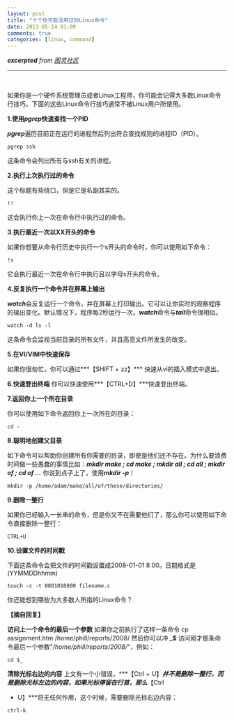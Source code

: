 ```yaml
---
layout: post
title: "十个你可能没用过的Linux命令"
date: 2013-05-14 01:09
comments: true
categories: [linux, command]
---
```


***excerpted** from [图灵社区](http://www.ituring.com.cn/article/1782)*

* * * * *

 

如果你是一个硬件系统管理员或者Linux工程师，你可能会记得大多数Linux命令行技巧。下面的这些Linux命令行技巧通常不被Linux用户所使用。

**1.使用*pgrep*快速查找一个PID**

***pgrep***遍历目前正在运行的进程然后列出符合查找规则的进程ID（PID）。

~~~~ {.prettyprint}
pgrep ssh
~~~~

这条命令会列出所有与ssh有关的进程。

**2.执行上次执行过的命令**

这个标题有些绕口，但是它是名副其实的。

~~~~ {.prettyprint}
!!
~~~~
<!--more-->
这会执行你上一次在命令行中执行过的命令。

**3.执行最近一次以XX开头的命令**

如果你想要从命令行历史中执行一个s开头的命令时，你可以使用如下命令：

~~~~ {.prettyprint}
!s
~~~~

它会执行最近一次在命令行中执行且以字母s开头的命令。

**4.反复执行一个命令并在屏幕上输出**

***watch***会反复运行一个命令，并在屏幕上打印输出。它可以让你实时的观察程序的输出变化。默认情况下，程序每2秒运行一次。***watch***命令与***tail***命令很相似。

~~~~ {.prettyprint}
watch -d ls -l
~~~~

这条命令会监视当前目录的所有文件，并且高亮文件所发生的改变。

**5.在VI/VIM中快速保存**

如果你很匆忙，你可以通过***【SHIFT + zz】*** 快速从vi的插入模式中退出。

**6.快速登出终端** 你可以快速使用***【CTRL+D】***快速登出终端。

**7.返回你上一个所在目录**

你可以使用如下命令返回你上一次所在的目录：

~~~~ {.prettyprint}
cd -
~~~~

**8.聪明地创建父目录**

如下命令可以帮助你创建所有你需要的目录，即便是他们还不存在。为什么要浪费时间做一些愚蠢的事情比如：***mkdir
make ; cd make ; mkdir all ; cd all ; mkdir of ; cd of
…*** 你说到点子上了，使用***mkdir -p***！

~~~~ {.prettyprint}
mkdir -p /home/adam/make/all/of/these/directories/
~~~~

**9.删除一整行**

如果你已经输入一长串的命令，但是你又不在需要他们了，那么你可以使用如下命令直接删除一整行：

~~~~ {.prettyprint}
CTRL+U
~~~~

**10.设置文件的时间戳**

下面这条命令会把文件的时间戳设置成2008-01-01
8:00。日期格式是(YYMMDDhhmm)

~~~~ {.prettyprint}
touch -c -t 0801010800 filename.c
~~~~

你还能想到哪些为大多数人所指的Linux命令？

**【摘自回复】**

**访问上一个命令的最后一个参数** 如果你之前执行了这样一条命令 cp
assignment.htm /home/phill/reports/2008/
然后你可以冲 **\_\$** 访问刚才那条命令最后一个参数"*/home/phill/reports/2008/*"，例如：

~~~~ {.prettyprint}
cd $_
~~~~

**清除光标右边的内容** 上文有一个小错误，***【Ctrl +
U】***并不是删除一整行，而是删除光标左边的内容，如果光标停留在行首，那么***【Ctrl
+ U】***将无任何作用，这个时候，需要删除光标右边内容：

~~~~ {.prettyprint}
ctrl-k
~~~~

` `
